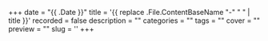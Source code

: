 +++
date = "{{ .Date }}"
title = '{{ replace .File.ContentBaseName "-" " " | title }}'
recorded = false
description = ""
categories = ""
tags = ""
cover = ""
preview = ""
slug = ''
+++
